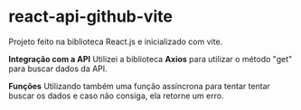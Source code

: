 # react-api-github-vite
Projeto feito na biblioteca React.js e inicializado com vite.

<strong>Integração com a API</strong>
Utilizei a biblioteca <strong>Axios</strong> para utilizar o método "get" para buscar dados da API.

<strong>Funções</strong>
Utilizando também uma função assíncrona para tentar tentar buscar os dados e caso não consiga, ela retorne um erro.
